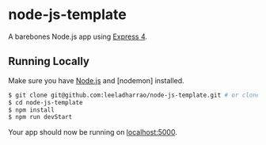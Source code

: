 # node-js-template

A barebones Node.js app using [Express 4](http://expressjs.com/).


## Running Locally

Make sure you have [Node.js](http://nodejs.org/) and [nodemon] installed.

```sh
$ git clone git@github.com:leeladharrao/node-js-template.git # or clone your own fork
$ cd node-js-template
$ npm install
$ npm run devStart
```

Your app should now be running on [localhost:5000](http://localhost:5000/).

